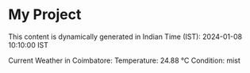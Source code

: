 # My Project

This content is dynamically generated in Indian Time (IST): 2024-01-08 10:10:00 IST


Current Weather in Coimbatore:
Temperature: 24.88 °C
Condition: mist
